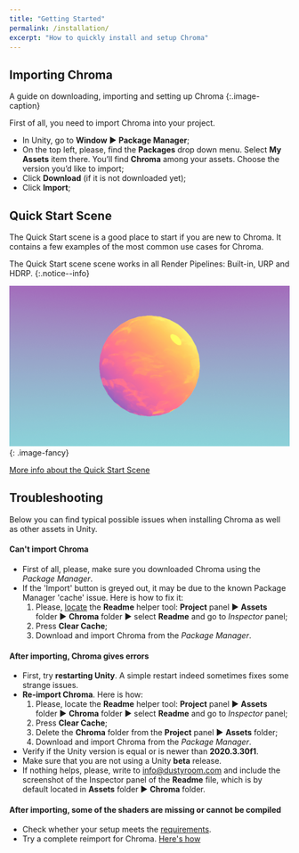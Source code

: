 ```yaml
---
title: "Getting Started"
permalink: /installation/
excerpt: "How to quickly install and setup Chroma"
---
```


## Importing Chroma

<!--
<iframe width="560" height="315" src="https://www.youtube.com/embed/r0uKa10urQE" title="YouTube video player" frameborder="0" allow="accelerometer; autoplay; clipboard-write; encrypted-media; gyroscope; picture-in-picture" allowfullscreen></iframe>
-->

A guide on downloading, importing and setting up Chroma
{:.image-caption}

First of all, you need to import Chroma into your project.
<!-- ![](../assets/images/manual_images/create_new_unity_project_unity_hub_1.png) -->

  * In Unity, go to **Window** ▶︎ **Package Manager**;
  * On the top left, please, find the **Packages** drop down menu. Select **My Assets** item there. You’ll find **Chroma** among your assets. Choose the version you’d like to import;
  * Click **Download** (if it is not downloaded yet);
  * Click **Import**;


## Quick Start Scene

The Quick Start scene is a good place to start if you are new to Chroma. It contains a few examples of the most common use cases for Chroma.

The Quick Start scene scene works in all Render Pipelines: Built-in, URP and HDRP.
{:.notice--info}

![Quick Start Scene](../assets/images/docs/demo-scenes/quick_start.png){: .image-fancy}

[More info about the Quick Start Scene](/demo-scenes/#quick-start-scene/)

## Troubleshooting

Below you can find typical possible issues when installing Chroma as well as other assets in Unity.

#### Can't import Chroma
- First of all, please, make sure you downloaded Chroma using the _Package Manager_.
- If the 'Import' button is greyed out, it may be due to the known Package Manager 'cache' issue. Here is how to fix it:
  1. Please, [locate](#automatic-finalizing) the **Readme** helper tool:
**Project** panel ▶︎ **Assets** folder ▶︎ **Chroma** folder ▶︎ select **Readme** and go to _Inspector_ panel;
  1. Press **Clear Cache**;
  1. Download and import Chroma from the _Package Manager_.

#### After importing, Chroma gives errors
- First, try **restarting Unity**. A simple restart indeed sometimes fixes some strange issues.
- **Re-import Chroma**. Here is how:
  1. Please, locate the **Readme** helper tool:
**Project** panel ▶︎ **Assets** folder ▶︎ **Chroma** folder ▶︎ select **Readme** and go to _Inspector_ panel;
  1. Press **Clear Cache**;
  1. Delete the **Chroma** folder from the **Project** panel ▶︎ **Assets** folder;
  1. Download and import Chroma from the _Package Manager_.
- Verify if the Unity version is equal or is newer than **2020.3.30f1**.
- Make sure that you are not using a Unity **beta** release.
- If nothing helps, please, write to info@dustyroom.com and include the screenshot of the Inspector panel of the **Readme** file, which is by default located in **Assets** folder ▶︎ **Chroma** folder.

#### After importing, some of the shaders are missing or cannot be compiled
- Check whether your setup meets the [requirements](../#requirements).
- Try a complete reimport for Chroma. [Here's how](#after-importing-quibli-gives-errors)
